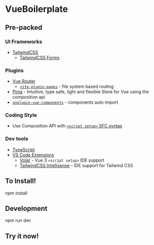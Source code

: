 # VueBoilerplate

## Pre-packed

### UI Frameworks

- [TailwindCSS](https://tailwindcss.com/)
  - [TailwindCSS Forms](https://github.com/tailwindlabs/tailwindcss-forms)

### Plugins

- [Vue Router](https://github.com/vuejs/vue-router)
  - [`vite-plugin-pages`](https://github.com/hannoeru/vite-plugin-pages) - file system based routing
- [Pinia](https://pinia.esm.dev) - Intuitive, type safe, light and flexible Store for Vue using the composition api
- [`unplugin-vue-components`](https://github.com/antfu/unplugin-vue-components) - components auto import

### Coding Style

- Use Composition API with [`<script setup>` SFC syntax](https://github.com/vuejs/rfcs/pull/227)

### Dev tools

- [TypeScript](https://www.typescriptlang.org/)
- [VS Code Extensions](./.vscode/extensions.json)
  - [Volar](https://marketplace.visualstudio.com/items?itemName=johnsoncodehk.volar) - Vue 3 `<script setup>` IDE support
  - [TailwindCSS Intellisense](https://marketplace.visualstudio.com/items?itemName=bradlc.vscode-tailwindcss) - IDE support for Tailwind CSS

## To Install!

npm install

## Development

npm run dev

## Try it now!
